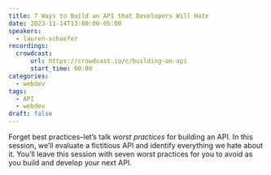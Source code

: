 ```yaml
---
title: 7 Ways to Build an API that Developers Will Hate
date: 2023-11-14T13:00:00-05:00
speakers:
  - lauren-schaefer
recordings:
  crowdcast:
      url: https://crowdcast.io/c/building-an-api
      start_time: 00:00
categories:
  - webdev
tags:
  - API
  - webdev
draft: false
---
```


Forget best practices–let’s talk *worst practices* for building an API. In this session, we’ll evaluate a fictitious API and identify everything we hate about it. You’ll leave this session with seven worst practices for you to avoid as you build and develop your next API.
